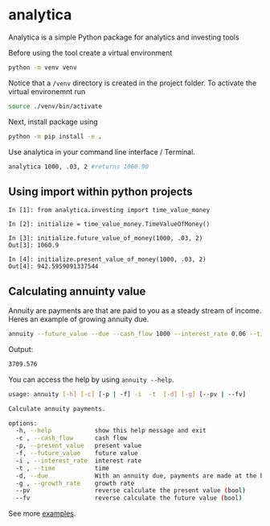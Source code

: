 # analytica

Analytica is a simple Python package for analytics and investing tools

Before using the tool create a virtual environment

```bash
python -m venv venv
```

Notice that a `/venv` directory is created in the project folder. To activate the virtual environemnt run

```bash
source ./venv/bin/activate
```

Next, install package using

```bash
python -m pip install -e .
```

Use analytica in your command line interface / Terminal.

```bash
analytica 1000, .03, 2 #returns 1060.90

```

## Using import within python projects

```python3
In [1]: from analytica.investing import time_value_money

In [2]: initialize = time_value_money.TimeValueOfMoney()

In [3]: initialize.future_value_of_money(1000, .03, 2)
Out[3]: 1060.9

In [4]: initialize.present_value_of_money(1000, .03, 2)
Out[4]: 942.5959091337544
```

## Calculating annuinty value

Annuity are payments are that are paid to you as a steady stream of income. Heres an example of growing annuity due.

```bash
annuity --future_value --due --cash_flow 1000 --interest_rate 0.06 --time 3 --growth_rate .10
```

Output:

```bash
3709.576
```

You can access the help by using `annuity --help`.

```bash
usage: annuity [-h] [-c] [-p | -f] -i  -t  [-d] [-g] [--pv | --fv]

Calculate annuity payments.

options:
  -h, --help            show this help message and exit
  -c , --cash_flow      cash flow
  -p, --present_value   present value
  -f, --future_value    future value
  -i , --interest_rate  interest rate
  -t , --time           time
  -d, --due             With an annuity due, payments are made at the beginning of each period
  -g , --growth_rate    growth rate
  --pv                  reverse calculate the present value (bool)
  --fv                  reverse calculate the future value (bool)
```

See more [examples](/analytica/examples/annuities.md).
